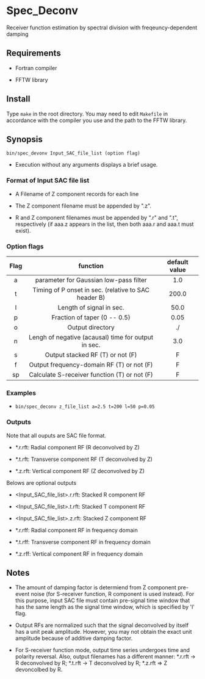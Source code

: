 # Spec_Deconv

Receiver function estimation by spectral division with freqeuncy-dependent damping

## Requirements

* Fortran compiler

* FFTW library

## Install

Type `make` in the root directory. You may need to edit `Makefile` in accordance with the compiler you use and the path to the FFTW library.

## Synopsis

`bin/spec_devonv Input_SAC_file_list (option flag)`

* Execution without any arguments displays a brief usage. 

### Format of Input SAC file list

* A Filename of Z component records for each line

* The Z component filename must be appended by ".z".

* R and Z component filenames must be appended by ".r" and ".t", respectively (if aaa.z appears in the list, then both aaa.r and aaa.t must exist).


### Option flags
 

|Flag | function | default value |
|:---:|:---:|:---:|
| a | parameter for Gaussian low-pass filter|  1.0 |
| t | Timing of P onset in sec. (relative to SAC header B)| 200.0 |
| l | Length of signal in sec. | 50.0 |
| p | Fraction of taper (0 -- 0.5) | 0.05 | 
| o | Output directory | ./ |
| n | Lengh of negative (acausal) time for output in sec. | 3.0 |  
| s | Output stacked RF (T) or not (F) | F | 
| f | Output frequency-domain RF (T) or not (F) | F | 
| sp | Calculate S-receiver function (T) or not (F) | F |


### Examples
* `bin/spec_deconv z_file_list a=2.5 t=200 l=50 p=0.05`


### Outputs 

Note that all ouputs are SAC file format.

* *.r.rft: Radial component RF (R deconvolved by Z) 

* *.t.rft: Transverse component RF (T deconvolved by Z)

* *.z.rft: Vertical component RF (Z deconvolved by Z)

Belows are optional outputs

* <Input_SAC_file_list>.r.rft:  Stacked R component RF

* <Input_SAC_file_list>.t.rft:  Stacked T component RF

* <Input_SAC_file_list>.z.rft:  Stacked Z component RF

* *.r.rff: Radial component RF in frequency domain

* *.t.rff: Transverse component RF in frequency domain

* *.z.rff: Vertical component RF in frequency domain


## Notes

* The amount of damping factor is determiend from Z component pre-event noise (for S-receiver function, R component is used instead). For this purpose, input SAC file must contain pre-signal time window that has the same length as the signal time window, which is specified by 'l' flag. 

* Output RFs are normalized such that the signal deconvolved by itself has a unit peak amplitude. However, you may not obtain the exact unit amplitude because of additive damping factor. 

* For S-receiver function mode, output time series undergoes time and polarity reversal. Also, output filenames has a different manner: *.r.rft -> R deconvolved by R; *.t.rft -> T deconvolved by R; *.z.rft => Z devoncolbed by R. 

